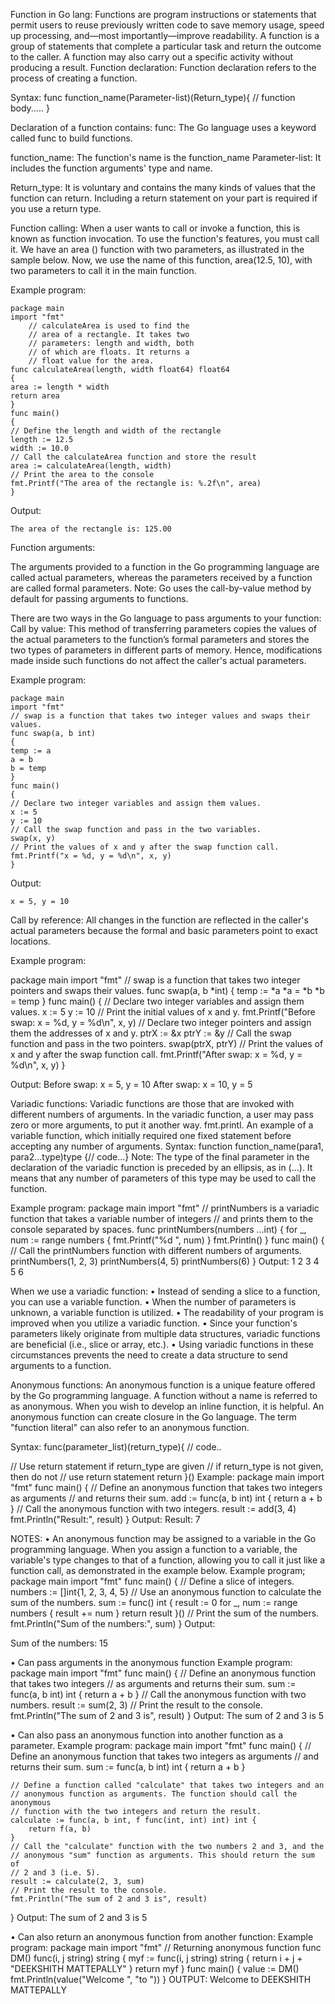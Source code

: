 Function in Go lang:
Functions are program instructions or statements that permit users to reuse previously written code to save memory usage, speed up processing, and—most importantly—improve readability. A function is a group of statements that complete a particular task and return the outcome to the caller. A function may also carry out a specific activity without producing a result.
Function declaration:
Function declaration refers to the process of creating a function.

Syntax:
func function_name(Parameter-list)(Return_type){
    // function body.....
}

Declaration of a function contains:
func: The Go language uses a keyword called func to build functions.

function_name: The function's name is the function_name Parameter-list: It includes the function arguments' type and name.

Return_type: It is voluntary and contains the many kinds of values that the function can return. Including a return statement on your part is required if you use a return type.

Function calling:
When a user wants to call or invoke a function, this is known as function invocation. To use the function's features, you must call it. We have an area () function with two parameters, as illustrated in the sample below. Now, we use the name of this function, area(12.5, 10), with two parameters to call it in the main function.

Example program:

	package main
	import "fmt"
      	// calculateArea is used to find the
      	// area of a rectangle. It takes two
      	// parameters: length and width, both
     	// of which are floats. It returns a
     	// float value for the area.
	func calculateArea(length, width float64) float64
	{
	area := length * width
	return area
	}
	func main() 
	{
   	// Define the length and width of the rectangle
	length := 12.5
	width := 10.0
  	// Call the calculateArea function and store the result
	area := calculateArea(length, width)
 	// Print the area to the console
	fmt.Printf("The area of the rectangle is: %.2f\n", area)
	}

Output:

  	The area of the rectangle is: 125.00


Function arguments:

The arguments provided to a function in the Go programming language are called actual parameters, whereas the parameters received by a function are called formal parameters.
Note: Go uses the call-by-value method by default for passing arguments to functions.

There are two ways in the Go language to pass arguments to your function:
Call by value:
This method of transferring parameters copies the values of the actual parameters to the function’s formal parameters and stores the two types of parameters in different parts of memory. Hence, modifications made inside such functions do not affect the caller's actual parameters.

Example program:
	
	package main
	import "fmt"
	// swap is a function that takes two integer values and swaps their values.
	func swap(a, b int) 
	{
	temp := a
	a = b
	b = temp
	}
	func main() 
	{
	// Declare two integer variables and assign them values.
	x := 5
	y := 10
	// Call the swap function and pass in the two variables.
	swap(x, y)
	// Print the values of x and y after the swap function call.
	fmt.Printf("x = %d, y = %d\n", x, y)
	}


Output:
 
 	x = 5, y = 10

Call by reference:
All changes in the function are reflected in the caller's actual parameters because the formal and basic parameters point to exact locations.

Example program:

package main
import "fmt"
    // swap is a function that takes two integer pointers and swaps their values.
func swap(a, b *int) 
{
temp := *a
*a = *b
*b = temp
}
func main() 
{
	// Declare two integer variables and assign them values.
x := 5
y := 10
	// Print the initial values of x and y.
fmt.Printf("Before swap: x = %d, y = %d\n", x, y)
	// Declare two integer pointers and assign them the addresses of x and y.
ptrX := &x
ptrY := &y
	// Call the swap function and pass in the two pointers.
swap(ptrX, ptrY)
	// Print the values of x and y after the swap function call.
fmt.Printf("After swap: x = %d, y = %d\n", x, y)
}

Output:
  Before swap: x = 5, y = 10
  After swap: x = 10, y = 5

Variadic functions:
Variadic functions are those that are invoked with different numbers of arguments. In the variadic function, a user may pass zero or more arguments, to put it another way. fmt.printl. An example of a variable function, which initially required one fixed statement before accepting any number of arguments.
Syntax:
function function_name(para1, para2...type)type {// code...}
Note: The type of the final parameter in the declaration of the variadic function is preceded by an ellipsis, as in (...). It means that any number of parameters of this type may be used to call the function.

Example program:
package main
import "fmt"
// printNumbers is a variadic function that takes a variable number of integers
// and prints them to the console separated by spaces.
func printNumbers(numbers ...int) {
    for _, num := range numbers {
        fmt.Printf("%d ", num)
    }
    fmt.Println()
}
func main() {
    // Call the printNumbers function with different numbers of arguments.
    printNumbers(1, 2, 3)
    printNumbers(4, 5)
    printNumbers(6)
}
Output:
1 2 3 
4 5 
6 

When we use a variadic function:
•	Instead of sending a slice to a function, you can use a variable function.
•	When the number of parameters is unknown, a variable function is utilized.
•	The readability of your program is improved when you utilize a variadic function.
•	Since your function's parameters likely originate from multiple data structures, variadic functions are beneficial (i.e., slice or array, etc.).
•	Using variadic functions in these circumstances prevents the need to create a data structure to send arguments to a function.


Anonymous functions:
An anonymous function is a unique feature offered by the Go programming language. A function without a name is referred to as anonymous. When you wish to develop an inline function, it is helpful. An anonymous function can create closure in the Go language. The term "function literal" can also refer to an anonymous function.

Syntax:
func(parameter_list)(return_type){
// code..

// Use return statement if return_type are given
// if return_type is not given, then do not 
// use return statement
return
}()
Example:
package main
import "fmt"
func main() {
    // Define an anonymous function that takes two integers as arguments
    // and returns their sum.
    add := func(a, b int) int {
        return a + b
    }
    // Call the anonymous function with two integers.
    result := add(3, 4)
    fmt.Println("Result:", result)
}
Output:
Result: 7

NOTES:
•	An anonymous function may be assigned to a variable in the Go programming language. When you assign a function to a variable, the variable's type changes to that of a function, allowing you to call it just like a function call, as demonstrated in the example below.
Example program;
package main
import "fmt"
func main() {
    // Define a slice of integers.
    numbers := []int{1, 2, 3, 4, 5}
    // Use an anonymous function to calculate the sum of the numbers.
    sum := func() int {
        result := 0
        for _, num := range numbers {
            result += num
        }
        return result
    }()
    // Print the sum of the numbers.
    fmt.Println("Sum of the numbers:", sum)
}
Output:

Sum of the numbers: 15






•	Can pass arguments in the anonymous function
Example program:
package main
import "fmt"
func main() {
	// Define an anonymous function that takes two integers
	// as arguments and returns their sum.
	sum := func(a, b int) int {
		return a + b
	}
	// Call the anonymous function with two numbers.
	result := sum(2, 3)
	// Print the result to the console.
	fmt.Println("The sum of 2 and 3 is", result)
}
Output:
The sum of 2 and 3 is 5

•	Can also pass an anonymous function into another function as a parameter.
Example program:
package main
import "fmt"
func main() {
	// Define an anonymous function that takes two integers as arguments
	// and returns their sum.
	sum := func(a, b int) int {
		return a + b
	}

	// Define a function called "calculate" that takes two integers and an
	// anonymous function as arguments. The function should call the anonymous
	// function with the two integers and return the result.
	calculate := func(a, b int, f func(int, int) int) int {
		return f(a, b)
	}
	// Call the "calculate" function with the two numbers 2 and 3, and the
	// anonymous "sum" function as arguments. This should return the sum of
	// 2 and 3 (i.e. 5).
	result := calculate(2, 3, sum)
	// Print the result to the console.
	fmt.Println("The sum of 2 and 3 is", result)
}
Output:
The sum of 2 and 3 is 5




•	Can also return an anonymous function from another function:
Example program:
package main
import "fmt"
// Returning anonymous function
func DM() func(i, j string) string {
	myf := func(i, j string) string {
		return i + j + "DEEKSHITH MATTEPALLY"
	}
	return myf
}
func main() {
	value := DM()
	fmt.Println(value("Welcome ", "to "))
}
OUTPUT:
Welcome to DEEKSHITH MATTEPALLY












